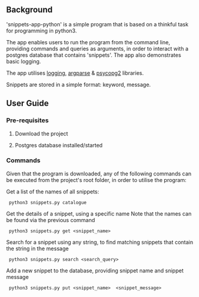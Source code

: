 ## Background

'snippets-app-python' is a simple program that is based on a thinkful task for programming in python3. 

The app enables users to run the program from the command line, providing commands and queries as arguments, in order to interact with a postgres database that contains 'snippets'. The app also demonstrates basic logging. 

The app utilises [logging](https://docs.python.org/3/library/logging.html), [argparse](https://docs.python.org/3/library/argparse.html) & [psycopg2](http://initd.org/psycopg/docs/) libraries. 

Snippets are stored in a simple format: keyword, message. 

## User Guide

### Pre-requisites

1) Download the project

2) Postgres database installed/started

### Commands

Given that the program is downloaded, any of the following commands can be executed from the project's root folder, in order to utilise the program: 

Get a list of the names of all snippets: 

     python3 snippets.py catalogue


Get the details of a snippet, using a specific name
Note that the names can be found via the previous command

     python3 snippets.py get <snippet_name>


Search for a snippet using any string, to find matching snippets that contain the string in the message

     python3 snippets.py search <search_query>

Add a new snippet to the database, providing snippet name and snippet message

     python3 snippets.py put <snippet_name>  <snippet_message>

